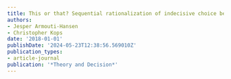 ```yaml
---
title: This or that? Sequential rationalization of indecisive choice behavior
authors:
- Jesper Armouti-Hansen
- Christopher Kops
date: '2018-01-01'
publishDate: '2024-05-23T12:38:56.569010Z'
publication_types:
- article-journal
publication: '*Theory and Decision*'
---
```

